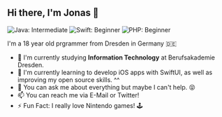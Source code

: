 ## Hi there, I'm Jonas 👋

![Java: Intermediate](https://img.shields.io/badge/Java-Intermediate-red) ![Swift: Beginner](https://img.shields.io/badge/Swift-Beginner-orange) ![PHP: Beginner](https://img.shields.io/badge/PHP-Beginner-blue)

I'm a 18 year old prgrammer from Dresden in Germany 🇩🇪

- 🔭 I'm currently studying **Information Technology** at Berufsakademie Dresden.
- 🌱 I'm currently learning to develop iOS apps with SwiftUI, as well as improving my open source skills. ^^
- 💬 You can ask me about everything but maybe I can't help. 😝
- 📫 You can reach me via E-Mail or Twitter!
- ⚡ Fun Fact: I really love Nintendo games! 🕹

